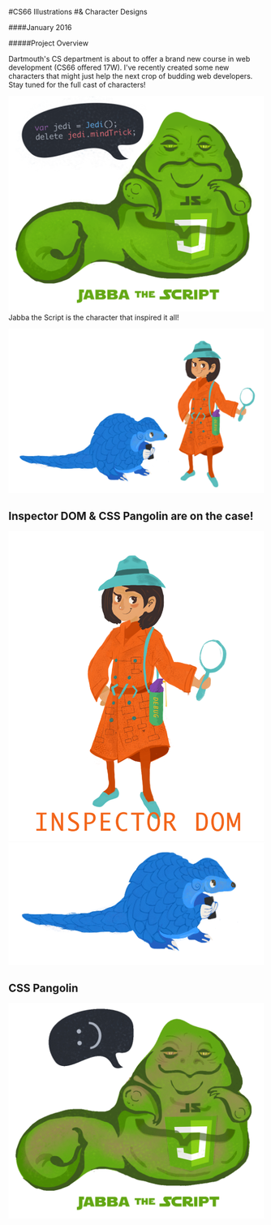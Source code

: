 #CS66 Illustrations
#& Character Designs

####January 2016

#####Project Overview

Dartmouth's CS department is about to offer a brand new course in web development (CS66 offered 17W). I've recently created some new characters that might just help the next crop of budding web developers. Stay tuned for the full cast of characters!

![jabbascript jabba the script](/img/jabba_with_text.png)
Jabba the Script is the character that inspired it all!

![HTML CSS Web Inspector DOM Document Object Model](/img/dynamicduo.png)
## Inspector DOM & CSS Pangolin are on the case!
![Inspector DOM HTML 5](/img/inspectorDOM.png)
![Pangolin CSS](/img/pangolongtail.png)
## CSS Pangolin
![jabbascript jabba the script](/img/jabb.gif)
